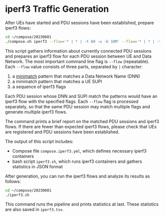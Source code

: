# iperf3 Traffic Generation

After UEs have started and PDU sessions have been established, prepare iperf3 flows:

```bash
cd ~/compose/20230601
./compose.sh iperf3 --flow='* | * | -t 60 -u -b 10M' --flow='* | * | -t 60 -u -b 10M -R'
```

This script gathers information about currently connected PDU sessions and prepares an iperf3 flow for each PDU session between UE and Data Network.
The most important command line flag is `--flow` (repeatable).
Each `--flow` value consists of three parts, separated by `|` character:

1. a [minimatch](https://www.npmjs.com/package/minimatch) pattern that matches a Data Network Name (DNN)
2. a minimatch pattern that matches a UE SUPI
3. a sequence of iperf3 flags

Each PDU session whose DNN and SUPI match the patterns would have an iperf3 flow with the specified flags.
Each `--flow` flag is processed separately, so that the same PDU session may match multiple flags and generate multiple iperf3 flows.

The command prints a brief report on the matched PDU sessions and iperf3 flows.
If there are fewer than expected iperf3 flows, please check that UEs are registered and PDU sessions have been established.

The output of this script includes:

* Compose file `compose.iperf3.yml`, which defines necessary iperf3 containers
* bash script `iperf3.sh`, which runs iperf3 containers and gathers statistics in JSON format

After generation, you can run the iperf3 flows and analyze its results as follows:

```bash
cd ~/compose/20230601
./iperf3.sh
```

This command runs the pipeline and prints statistics at last.
These statistics are also saved in `iperf3.tsv`.
